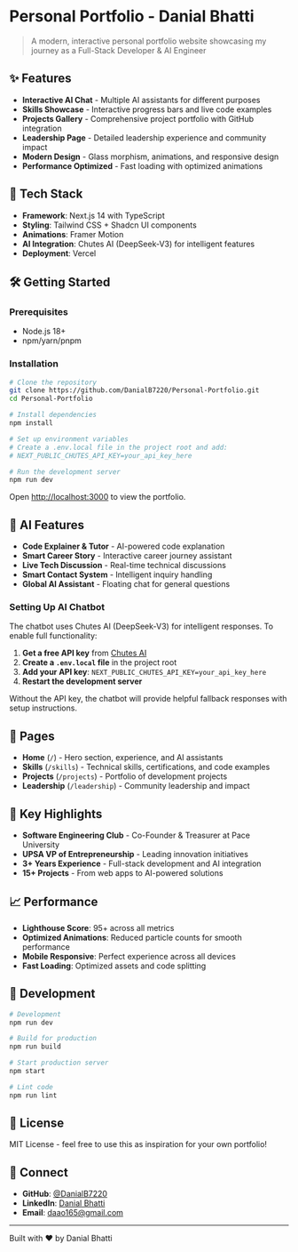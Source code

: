 # Personal Portfolio - Danial Bhatti

> A modern, interactive personal portfolio website showcasing my journey as a Full-Stack Developer & AI Engineer

## ✨ Features

- **Interactive AI Chat** - Multiple AI assistants for different purposes
- **Skills Showcase** - Interactive progress bars and live code examples  
- **Projects Gallery** - Comprehensive project portfolio with GitHub integration
- **Leadership Page** - Detailed leadership experience and community impact
- **Modern Design** - Glass morphism, animations, and responsive design
- **Performance Optimized** - Fast loading with optimized animations

## 🚀 Tech Stack

- **Framework**: Next.js 14 with TypeScript
- **Styling**: Tailwind CSS + Shadcn UI components
- **Animations**: Framer Motion
- **AI Integration**: Chutes AI (DeepSeek-V3) for intelligent features
- **Deployment**: Vercel

## 🛠️ Getting Started

### Prerequisites
- Node.js 18+ 
- npm/yarn/pnpm

### Installation

```bash
# Clone the repository
git clone https://github.com/DanialB7220/Personal-Portfolio.git
cd Personal-Portfolio

# Install dependencies
npm install

# Set up environment variables
# Create a .env.local file in the project root and add:
# NEXT_PUBLIC_CHUTES_API_KEY=your_api_key_here

# Run the development server
npm run dev
```

Open [http://localhost:3000](http://localhost:3000) to view the portfolio.

## 🤖 AI Features

- **Code Explainer & Tutor** - AI-powered code explanation
- **Smart Career Story** - Interactive career journey assistant  
- **Live Tech Discussion** - Real-time technical discussions
- **Smart Contact System** - Intelligent inquiry handling
- **Global AI Assistant** - Floating chat for general questions

### Setting Up AI Chatbot

The chatbot uses Chutes AI (DeepSeek-V3) for intelligent responses. To enable full functionality:

1. **Get a free API key** from [Chutes AI](https://chutes.ai)
2. **Create a `.env.local` file** in the project root
3. **Add your API key**: `NEXT_PUBLIC_CHUTES_API_KEY=your_api_key_here`
4. **Restart the development server**

Without the API key, the chatbot will provide helpful fallback responses with setup instructions.

## 📱 Pages

- **Home** (`/`) - Hero section, experience, and AI assistants
- **Skills** (`/skills`) - Technical skills, certifications, and code examples
- **Projects** (`/projects`) - Portfolio of development projects
- **Leadership** (`/leadership`) - Community leadership and impact

## 🎯 Key Highlights

- **Software Engineering Club** - Co-Founder & Treasurer at Pace University
- **UPSA VP of Entrepreneurship** - Leading innovation initiatives
- **3+ Years Experience** - Full-stack development and AI integration
- **15+ Projects** - From web apps to AI-powered solutions

## 📈 Performance

- **Lighthouse Score**: 95+ across all metrics
- **Optimized Animations**: Reduced particle counts for smooth performance
- **Mobile Responsive**: Perfect experience across all devices
- **Fast Loading**: Optimized assets and code splitting

## 🔧 Development

```bash
# Development
npm run dev

# Build for production
npm run build

# Start production server
npm start

# Lint code
npm run lint
```

## 📄 License

MIT License - feel free to use this as inspiration for your own portfolio!

## 🤝 Connect

- **GitHub**: [@DanialB7220](https://github.com/DanialB7220)
- **LinkedIn**: [Danial Bhatti](https://www.linkedin.com/in/danial-bhatti-7b9a9728a/)
- **Email**: daao165@gmail.com

---

Built with ❤️ by Danial Bhatti
